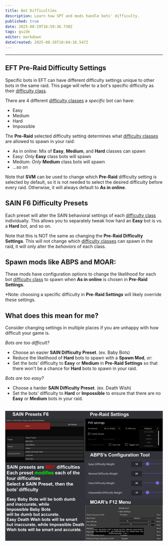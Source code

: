 ```yaml
---
title: Bot Difficulties
description: Learn how SPT and mods handle bots' difficulty.
published: true
date: 2025-08-29T16:59:36.730Z
tags: guide
editor: markdown
dateCreated: 2025-08-28T18:04:16.547Z
---
```



---
## EFT Pre-Raid Difficulty Settings
Specific bots in EFT can have different difficulty settings unique to other bots in the same raid. This page will refer to a bot's specific difficulty as their <u>difficulty class</u>.

There are 4 different <u>difficulty classes</u> a *specific* bot can have:
- Easy
- Medium
- Hard
- Impossible

The **Pre-Raid** selected difficulty setting determines what <u>difficulty classes</u> are allowed to spawn in your raid:
- As in online: Mix of **Easy**, **Medium**, and **Hard** classes can spawn
- Easy: *Only* **Easy** class bots will spawn
- Medium: *Only* **Medium** class bots will spawn
- ...so on

Note that **SVM** can be used to change which **Pre-Raid** difficulty setting is selected by default, so it is not needed to select the desired difficulty before every raid. Otherwise, it will always default to **As in online**.

## SAIN F6 Difficulty Presets
Each preset will alter the SAIN behavioral settings of each <u>difficulty class</u> individually. This allows you to separately tweak how hard an **Easy** bot is vs. a **Hard** bot, and so on.

Note that this is NOT the same as changing the **Pre-Raid Difficulty Settings**. This will not change which <u>difficulty classes</u> can spawn in the raid, it will only alter the *behaviors* of each class.

## Spawn mods like ABPS and MOAR:
These mods have configuration options to change the likelihood for each bot <u>difficulty class</u> to spawn when **As in online** is chosen in **Pre-Raid Settings**.

*Note: choosing a specific difficulty in **Pre-Raid Settings** will likely override these settings.

## What does this mean for me?
Consider changing settings in multiple places if you are unhappy with how difficult your game is.

*Bots are too difficult?*
- Choose an easier **SAIN Difficulty Preset**. (ex. Baby Bots)
- Reduce the likelihood of **Hard** bots to spawn with a **Spawn Mod**, *or*:
- Set the bots' difficulty to **Easy** or **Medium** in **Pre-Raid Settings** so that there won't be a chance for **Hard** bots to spawn in your raid.

*Bots are too easy?*
- Choose a harder **SAIN Difficulty Preset**. (ex. Death Wish)
- Set the bots' difficulty to **Hard** or **Impossible** to ensure that there are no **Easy** or **Medium** bots in your raid.

‎
<img src="/sain_presets_v2.png" alt="SAIN Presets" width=600 style="display: block; margin: 0 auto;">